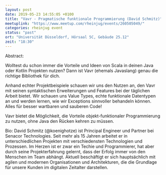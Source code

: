 ```yaml
---
layout: post
date: 2019-05-23 14:55:05 +0100
title: "Vavr - Pragmatische funktionale Programmierung (David Schmitz)"
meetuplink: "https://www.meetup.com/rheinjug/events/260505049/"
categories: rheinjug event
status: "past"
ort: "Universität Düsseldorf, Hörsaal 5C, Gebäude 25.12"
zeit: "18:30"
---
```


Abstract:
 
Wolltest du schon immer die Vorteile und Ideen von Scala in deinen Java oder Kotlin Projekten nutzen? Dann ist Vavr (ehemals Javaslang) genau die richtige Bibliothek für dich.
 
Anhand echter Projektbeispiele schauen wir uns den Nutzen an, den Vavr mit seinen syntaktischen Erweiterungen und Features bei der täglichen Arbeit bietet. Wir schauen uns Value Types, echte funktionale Datentypen an und werden lernen, wie wir Exceptions sinnvoller behandeln können. Alles für besser wartbaren und sauberen Code!
 
Vavr bietet die Möglichkeit, die Vorteile objekt-funktionaler Programmierung zu nutzen, ohne Java den Rücken kehren zu müssen.
 
Bio:
David Schmitz (@koenighotze) ist Principal Engineer und Partner bei Senacor Technologies. Seit mehr als 15 Jahren arbeitet er in unterschiedlichen Projekten mit verschiedensten Technologien und Prozessen. Im Herzen ist er zwar ein Techie und Programmierer, hat aber durch seine Projekterfahrung gelernt, dass der Erfolg immer von den Menschen im Team abhängt. Aktuell beschäftigt er sich hauptsächlich mit agilen und modernen Organisationen und Architekturen, die die Grundlage für unsere Kunden im digitalen Zeitalter darstellen.
 
